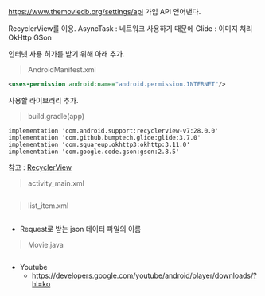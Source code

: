 https://www.themoviedb.org/settings/api 가입
API 얻어낸다.

RecyclerView를 이용.
AsyncTask : 네트워크 사용하기 때문에
Glide : 이미지 처리
OkHttp
GSon

인터넷 사용 허가를 받기 위해 아래 추가.
> AndroidManifest.xml
```xml
<uses-permission android:name="android.permission.INTERNET"/>
```

사용할 라이브러리 추가.
> build.gradle(app)
```
implementation 'com.android.support:recyclerview-v7:28.0.0'
implementation 'com.github.bumptech.glide:glide:3.7.0'
implementation 'com.squareup.okhttp3:okhttp:3.11.0'
implementation 'com.google.code.gson:gson:2.8.5'
```

참고 : [RecyclerView](https://developer.android.com/guide/topics/ui/layout/recyclerview)
> activity_main.xml
```xml

```
> list_item.xml
```xml

```

- Request로 받는 json 데이터 파일의 이름
> Movie.java
``` java

```

- Youtube 
  - https://developers.google.com/youtube/android/player/downloads/?hl=ko